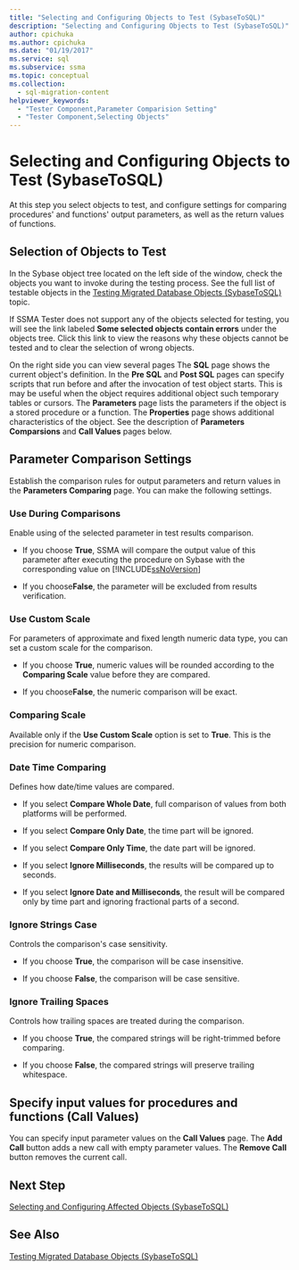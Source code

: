 ```yaml
---
title: "Selecting and Configuring Objects to Test (SybaseToSQL)"
description: "Selecting and Configuring Objects to Test (SybaseToSQL)"
author: cpichuka
ms.author: cpichuka
ms.date: "01/19/2017"
ms.service: sql
ms.subservice: ssma
ms.topic: conceptual
ms.collection:
  - sql-migration-content
helpviewer_keywords:
  - "Tester Component,Parameter Comparision Setting"
  - "Tester Component,Selecting Objects"
---
```

# Selecting and Configuring Objects to Test (SybaseToSQL)
At this step you select objects to test, and configure settings for comparing procedures' and functions' output parameters, as well as the return values of functions.  
  
## Selection of Objects to Test  
In the Sybase object tree located on the left side of the window, check the objects you want to invoke during the testing process. See the full list of testable objects in the [Testing Migrated Database Objects &#40;SybaseToSQL&#41;](../../ssma/sybase/testing-migrated-database-objects-sybasetosql.md) topic.  
  
If SSMA Tester does not support any of the objects selected for testing, you will see the link labeled **Some selected objects contain errors** under the objects tree. Click this link to view the reasons why these objects cannot be tested and to clear the selection of wrong objects.  
  
On the right side you can view several pages The **SQL** page shows the current object's definition. In the **Pre SQL** and **Post SQL** pages can specify scripts that run before and after the invocation of test object starts. This is may be useful when the object requires additional object such temporary tables or cursors. The **Parameters** page lists the parameters if the object is a stored procedure or a function. The **Properties** page shows additional characteristics of the object. See the description of **Parameters Comparsions** and **Call Values** pages below.  
  
## Parameter Comparison Settings  
Establish the comparison rules for output parameters and return values in the **Parameters Comparing** page. You can make the following settings.  
  
### Use During Comparisons  
Enable using of the selected parameter in test results comparison.  
  
-   If you choose **True**, SSMA will compare the output value of this parameter after executing the procedure on Sybase with the corresponding value on [!INCLUDE[ssNoVersion](../../includes/ssnoversion-md.md)]  
  
-   If you choose**False**, the parameter will be excluded from results verification.  
  
### Use Custom Scale  
For parameters of approximate and fixed length numeric data type, you can set a custom scale for the comparison.  
  
-   If you choose **True**, numeric values will be rounded according to the **Comparing Scale** value before they are compared.  
  
-   If you choose**False**, the numeric comparison will be exact.  
  
### Comparing Scale  
Available only if the **Use Custom Scale** option is set to **True**. This is the precision for numeric comparison.  
  
### Date Time Comparing  
Defines how date/time values are compared.  
  
-   If you select **Compare Whole Date**, full comparison of values from both platforms will be performed.  
  
-   If you select **Compare Only Date**, the time part will be ignored.  
  
-   If you select **Compare Only Time**, the date part will be ignored.  
  
-   If you select **Ignore Milliseconds**, the results will be compared up to seconds.  
  
-   If you select **Ignore Date and Milliseconds**, the result will be compared only by time part and ignoring fractional parts of a second.  
  
### Ignore Strings Case  
Controls the comparison's case sensitivity.  
  
-   If you choose **True**, the comparison will be case insensitive.  
  
-   If you choose **False**, the comparison will be case sensitive.  
  
### Ignore Trailing Spaces  
Controls how trailing spaces are treated during the comparison.  
  
-   If you choose **True**, the compared strings will be right-trimmed before comparing.  
  
-   If you choose **False**, the compared strings will preserve trailing whitespace.  
  
## Specify input values for procedures and functions (Call Values)  
You can specify input parameter values on the **Call Values** page. The **Add Call** button adds a new call with empty parameter values. The **Remove Call** button removes the current call.  
  
## Next Step  
[Selecting and Configuring Affected Objects &#40;SybaseToSQL&#41;](../../ssma/sybase/selecting-and-configuring-affected-objects-sybasetosql.md)  
  
## See Also  
[Testing Migrated Database Objects &#40;SybaseToSQL&#41;](../../ssma/sybase/testing-migrated-database-objects-sybasetosql.md)  
  
